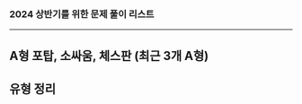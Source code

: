 ### 2024 상반기를 위한 문제 풀이 리스트

-----------------------
A형 포탑, 소싸움, 체스판 (최근 3개 A형) 
-----------------------

## 유형 정리

